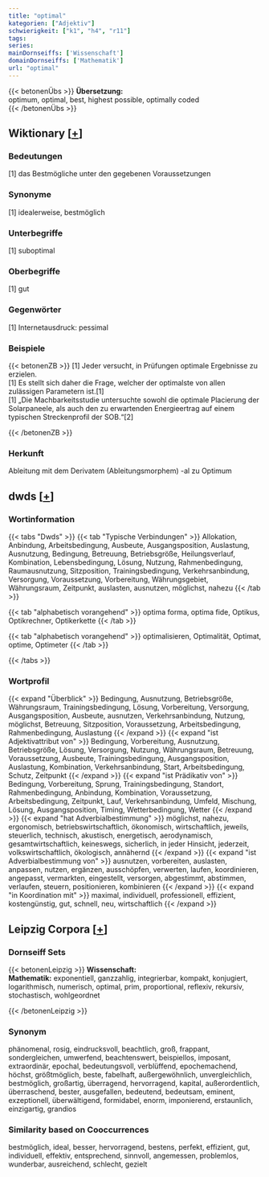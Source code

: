 ```yaml
---
title: "optimal"
kategorien: ["Adjektiv"]
schwierigkeit: ["k1", "h4", "r11"]
tags:
series:
mainDornseiffs: ['Wissenschaft']
domainDornseiffs: ['Mathematik']
url: "optimal"
---
```


{{< betonenÜbs >}}
**Übersetzung:**  
optimum, optimal, best, highest  possible, optimally coded  
{{< /betonenÜbs >}}

## Wiktionary [[+](https://de.wiktionary.org/wiki/optimal)]

### Bedeutungen
[1] das Bestmögliche unter den gegebenen Voraussetzungen  

### Synonyme
[1] idealerweise, bestmöglich  

### Unterbegriffe
[1] suboptimal  

### Oberbegriffe
[1] gut  

### Gegenwörter
[1] Internetausdruck: pessimal  

### Beispiele
{{< betonenZB >}}
[1] Jeder versucht, in Prüfungen optimale Ergebnisse zu erzielen.  
[1] Es stellt sich daher die Frage, welcher der optimalste von allen zulässigen Parametern ist.[1]  
[1] „Die Machbarkeitsstudie untersuchte sowohl die optimale Placierung der Solarpaneele, als auch den zu erwartenden Energieertrag auf einem typischen Streckenprofil der SOB.“[2]  

{{< /betonenZB >}}
### Herkunft
Ableitung mit dem Derivatem (Ableitungsmorphem) -al zu Optimum  



## dwds [[+](https://www.dwds.de/wb/optimal)]

### Wortinformation
{{< tabs "Dwds" >}}
{{< tab "Typische Verbindungen" >}}
Allokation, Anbindung, Arbeitsbedingung, Ausbeute, Ausgangsposition, Auslastung, Ausnutzung, Bedingung, Betreuung, Betriebsgröße, Heilungsverlauf, Kombination, Lebensbedingung, Lösung, Nutzung, Rahmenbedingung, Raumausnutzung, Sitzposition, Trainingsbedingung, Verkehrsanbindung, Versorgung, Voraussetzung, Vorbereitung, Währungsgebiet, Währungsraum, Zeitpunkt, auslasten, ausnutzen, möglichst, nahezu
{{< /tab >}}

{{< tab "alphabetisch vorangehend" >}}
optima forma, optima fide, Optikus, Optikrechner, Optikerkette
{{< /tab >}}

{{< tab "alphabetisch vorangehend" >}}
optimalisieren, Optimalität, Optimat, optime, Optimeter
{{< /tab >}}

{{< /tabs >}}

### Wortprofil
{{< expand "Überblick" >}} Bedingung, Ausnutzung, Betriebsgröße, Währungsraum, Trainingsbedingung, Lösung, Vorbereitung, Versorgung, Ausgangsposition, Ausbeute, ausnutzen, Verkehrsanbindung, Nutzung, möglichst, Betreuung, Sitzposition, Voraussetzung, Arbeitsbedingung, Rahmenbedingung, Auslastung {{< /expand >}}
{{< expand "ist Adjektivattribut von" >}} Bedingung, Vorbereitung, Ausnutzung, Betriebsgröße, Lösung, Versorgung, Nutzung, Währungsraum, Betreuung, Voraussetzung, Ausbeute, Trainingsbedingung, Ausgangsposition, Auslastung, Kombination, Verkehrsanbindung, Start, Arbeitsbedingung, Schutz, Zeitpunkt {{< /expand >}}
{{< expand "ist Prädikativ von" >}} Bedingung, Vorbereitung, Sprung, Trainingsbedingung, Standort, Rahmenbedingung, Anbindung, Kombination, Voraussetzung, Arbeitsbedingung, Zeitpunkt, Lauf, Verkehrsanbindung, Umfeld, Mischung, Lösung, Ausgangsposition, Timing, Wetterbedingung, Wetter {{< /expand >}}
{{< expand "hat Adverbialbestimmung" >}} möglichst, nahezu, ergonomisch, betriebswirtschaftlich, ökonomisch, wirtschaftlich, jeweils, steuerlich, technisch, akustisch, energetisch, aerodynamisch, gesamtwirtschaftlich, keineswegs, sicherlich, in jeder Hinsicht, jederzeit, volkswirtschaftlich, ökologisch, annähernd {{< /expand >}}
{{< expand "ist Adverbialbestimmung von" >}} ausnutzen, vorbereiten, auslasten, anpassen, nutzen, ergänzen, ausschöpfen, verwerten, laufen, koordinieren, angepasst, vermarkten, eingestellt, versorgen, abgestimmt, abstimmen, verlaufen, steuern, positionieren, kombinieren {{< /expand >}}
{{< expand "in Koordination mit" >}} maximal, individuell, professionell, effizient, kostengünstig, gut, schnell, neu, wirtschaftlich {{< /expand >}}

## Leipzig Corpora [[+](https://corpora.uni-leipzig.de/en/res?word=optimal&corpusId=deu_newscrawl-public_2018)]

### Dornseiff Sets
{{< betonenLeipzig >}}
**Wissenschaft:**  
**Mathematik:** exponentiell, ganzzahlig, integrierbar, kompakt, konjugiert, logarithmisch, numerisch, optimal, prim, proportional, reflexiv, rekursiv, stochastisch, wohlgeordnet  

{{< /betonenLeipzig >}}

### Synonym
phänomenal, rosig, eindrucksvoll, beachtlich, groß, frappant, sondergleichen, umwerfend, beachtenswert, beispiellos, imposant, extraordinär, epochal, bedeutungsvoll, verblüffend, epochemachend, höchst, größtmöglich, beste, fabelhaft, außergewöhnlich, unvergleichlich, bestmöglich, großartig, überragend, hervorragend, kapital, außerordentlich, überraschend, bester, ausgefallen, bedeutend, bedeutsam, eminent, exzeptionell, überwältigend, formidabel, enorm, imponierend, erstaunlich, einzigartig, grandios


### Similarity based on Cooccurrences
bestmöglich, ideal, besser, hervorragend, bestens, perfekt, effizient, gut, individuell, effektiv, entsprechend, sinnvoll, angemessen, problemlos, wunderbar, ausreichend, schlecht, gezielt

